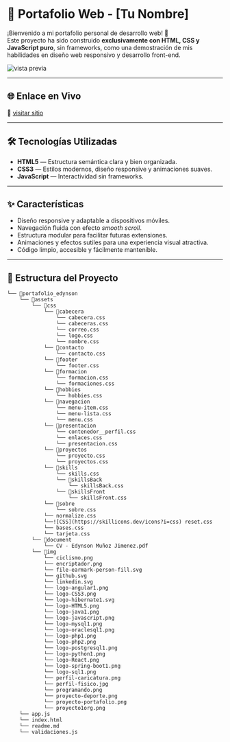 # 💼 Portafolio Web - [Tu Nombre]

¡Bienvenido a mi portafolio personal de desarrollo web! 🚀  
Este proyecto ha sido construido **exclusivamente con HTML, CSS y JavaScript puro**, sin frameworks, como una demostración de mis habilidades en diseño web responsivo y desarrollo front-end.

![vista previa](assets/img/proyecto-portafolio.png) <!-- Puedes subir una imagen del sitio y referenciarla aquí -->

---

## 🌐 Enlace en Vivo

🔗 [visitar sitio](https://edynsonmj.github.io/portafolio_edynson/)

---

## 🛠️ Tecnologías Utilizadas

- **HTML5** — Estructura semántica clara y bien organizada.
- **CSS3** — Estilos modernos, diseño responsive y animaciones suaves.
- **JavaScript** — Interactividad sin frameworks.

---

## ✨ Características

- Diseño responsive y adaptable a dispositivos móviles.
- Navegación fluida con efecto *smooth scroll*.
- Estructura modular para facilitar futuras extensiones.
- Animaciones y efectos sutiles para una experiencia visual atractiva.
- Código limpio, accesible y fácilmente mantenible.

---

## 📂 Estructura del Proyecto

```
└── 📁portafolio_edynson
    └── 📁assets
        └── 📁css
            └── 📁cabecera
                └── cabecera.css
                └── cabeceras.css
                └── correo.css
                └── logo.css
                └── nombre.css
            └── 📁contacto
                └── contacto.css
            └── 📁footer
                └── footer.css
            └── 📁formacion
                └── formacion.css
                └── formaciones.css
            └── 📁hobbies
                └── hobbies.css
            └── 📁navegacion
                └── menu-item.css
                └── menu-lista.css
                └── menu.css
            └── 📁presentacion
                └── contenedor__perfil.css
                └── enlaces.css
                └── presentacion.css
            └── 📁proyectos
                └── proyecto.css
                └── proyectos.css
            └── 📁skills
                └── skills.css
                └── 📁skillsBack
                    └── skillsBack.css
                └── 📁skillsFront
                    └── skillsFront.css
            └── 📁sobre
                └── sobre.css
            └── normalize.css
            └──![CSS](https://skillicons.dev/icons?i=css) reset.css
            └── bases.css
            └── tarjeta.css
        └── 📁document
            └── CV - Edynson Muñoz Jimenez.pdf
        └── 📁img
            └── ciclismo.png
            └── encriptador.png
            └── file-earmark-person-fill.svg
            └── github.svg
            └── linkedin.svg
            └── logo-angular1.png
            └── logo-CSS3.png
            └── logo-hibernate1.svg
            └── logo-HTML5.png
            └── logo-java1.png
            └── logo-javascript.png
            └── logo-mysql1.png
            └── logo-oraclesql1.png
            └── logo-php1.png
            └── logo-php2.png
            └── logo-postgresql1.png
            └── logo-python1.png
            └── logo-React.png
            └── logo-spring-boot1.png
            └── logo-sql1.png
            └── perfil-caricatura.png
            └── perfil-fisico.jpg
            └── programando.png
            └── proyecto-deporte.png
            └── proyecto-portafolio.png
            └── proyecto1org.png
    └── app.js
    └── index.html
    └── readme.md
    └── validaciones.js
```
